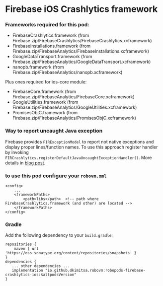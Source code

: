 # Firebase iOS Crashlytics framework

### Frameworks required for this pod: 
* FirebaseCrashlytics.framework (from Firebase.zip/FirebaseCrashlytics/FirebaseCrashlytics.xcframework)
* FirebaseInstallations.framework (from Firebase.zip/FirebaseAnalytics/FirebaseInstallations.xcframework)
* GoogleDataTransport.framework (from Firebase.zip/FirebaseAnalytics/GoogleDataTransport.xcframework)
* nanopb.framework (from Firebase.zip/FirebaseAnalytics/nanopb.xcframework)

Plus ones required for ios-core module:
* FirebaseCore.framework (from Firebase.zip/FirebaseAnalytics/FirebaseCore.xcframework)
* GoogleUtilities.framework (from Firebase.zip/FirebaseAnalytics/GoogleUtilities.xcframework)
* PromisesObjC.framework (from Firebase.zip/FirebaseAnalytics/PromisesObjC.xcframework)

### Way to report uncaught Java exception
Firebase provides `FIRExceptionModel` to report not native exceptions and display proper lines/function names. To use this approach register handler by invoking `FIRCrashlytics.registerDefaultJavaUncaughtExceptionHandler()`. More details in [blog post](https://dkimitsa.github.io/2020/07/08/firebase-and-java-stacktraces/).

### to use this pod configure your `robovm.xml`

```
<config>
    ...
    <frameworkPaths>
        <path>libs</path>  <!-- path where FirebaseCrashlytics.framework (and other) are located -->
    </frameworkPaths>
</config>
```

### Gradle

Add the following dependency to your `build.gradle`:

```
repositories {
    maven { url 'https://oss.sonatype.org/content/repositories/snapshots' }
}
dependencies {
   ... other dependencies ...
   implementation "io.github.dkimitsa.robovm:robopods-firebase-crashlytics-ios:$altpodsVersion"
}
```
